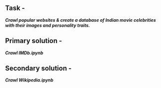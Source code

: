## Task -
**_Crawl popular websites & create a database of Indian movie celebrities with their images and personality traits._**

## Primary solution -
**_Crawl IMDb.ipynb_**

## Secondary solution -
**_Crawl Wikipedia.ipynb_**

